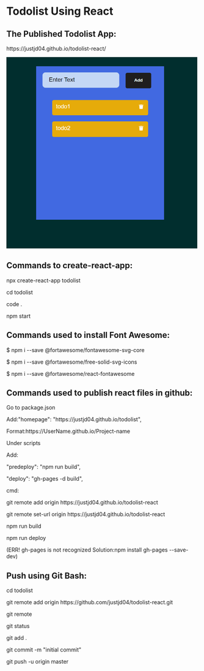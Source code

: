 <h1>Todolist Using React</h1>

<h2>The Published Todolist App:</h2>

<p>https://justjd04.github.io/todolist-react/</p>

<p><a href="https://justjd04.github.io/todolist-react/"><img src="todolist.png" alt="todo list app" width="500" height="500"></a></p>

<h2>Commands to create-react-app:</h2>

<p>npx create-react-app todolist</p>
<p>cd todolist</p>
<p>code .</p>
<p>npm start</p>

<h2>Commands used to install Font Awesome:</h2>

<p>$ npm i --save @fortawesome/fontawesome-svg-core</p>
<p>$ npm i --save @fortawesome/free-solid-svg-icons</p>
<p>$ npm i --save @fortawesome/react-fontawesome</p>

<h2>Commands used to publish react files in github:</h2>

<p>Go to package.json</p>
<p>Add:"homepage": "https://justjd04.github.io/todolist",</p>
<p>Format:https://UserName.github.io/Project-name</p>

<p>Under scripts</p>
<p>Add:</p>
<p>"predeploy": "npm run build",</p>
<p>"deploy": "gh-pages -d build",</p>

<p>cmd:</p>
<p>git remote add origin https://justjd04.github.io/todolist-react</p>
<p>git remote set-url origin https://justjd04.github.io/todolist-react</p>
<p>npm run build</p>
<p>npm run deploy</p>
<p>(ERR! gh-pages is not recognized Solution:npm install gh-pages --save-dev)</p>

<h2>Push using Git Bash:</h2>

<p>cd todolist</p>
<p>git remote add origin https://github.com/justjd04/todolist-react.git</p>
<p>git remote</p>
<p>git status</p>
<p>git add .</p>
<p>git commit -m "initial commit"</p>
<p>git push -u origin master</p>
